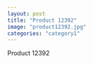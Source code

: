 ```yaml
---
layout: post
title: "Product 12392"
image: "product12392.jpg"
categories: "category1"
---
```

Product 12392
